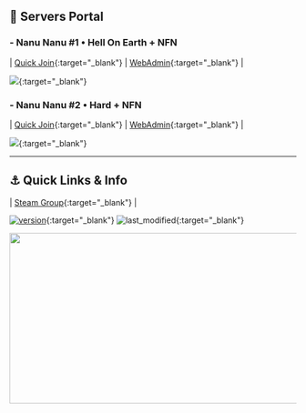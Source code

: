 ## 📡 Servers Portal

### - Nanu Nanu **#1** • Hell On Earth + **NFN**

| [Quick Join](steam://run/1250/connect/nn.h4ck.me:7707){:target="_blank"} | [WebAdmin](http://nn.h4ck.me:8075/){:target="_blank"} |

[![](https://cache.gametracker.com/server_info/nn.h4ck.me:7707/b_560_95_1.png)](https://www.gametracker.com/server_info/nn.h4ck.me:7707/){:target="_blank"}

### - Nanu Nanu **#2** • Hard + **NFN**

| [Quick Join](steam://run/1250/connect/nn.h4ck.me:7709){:target="_blank"} | [WebAdmin](http://nn.h4ck.me:8077/){:target="_blank"} |

[![](https://cache.gametracker.com/server_info/nn.h4ck.me:7709/b_560_95_1.png)](https://www.gametracker.com/server_info/nn.h4ck.me:7709/){:target="_blank"}
___

## ⚓️ Quick Links & Info

| [Steam Group](https://steamcommunity.com/groups/Nanu-Nanu){:target="_blank"} |

[![version](https://img.shields.io/github/v/release/Vel-San/killing-floor-portable?label=version&style=flat-square)](https://github.com/Vel-San/killing-floor-portable/releases){:target="_blank"} ![last_modified](https://img.shields.io/github/last-commit/vel-san/kf-portable/master?style=flat-square){:target="_blank"}

<img src="https://raw.githubusercontent.com/Vel-San/killing-floor-portable/gh-pages/_assets/Server_Details.png" width="650" height="300"/>

